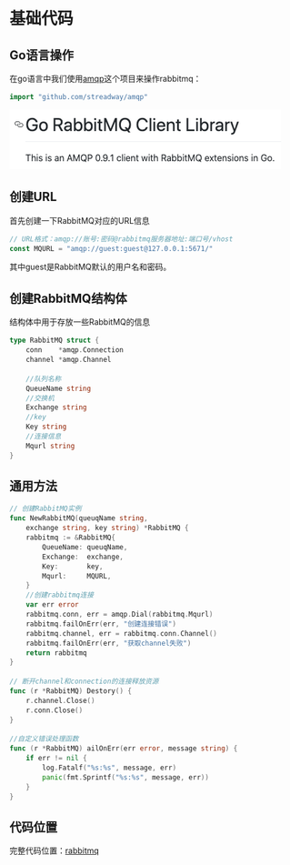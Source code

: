 # 基础代码

## Go语言操作

在go语言中我们使用[amqp](https://github.com/streadway/amqp)这个项目来操作rabbitmq：

```go
import "github.com/streadway/amqp"
```

![](../../../../.gitbook/assets/image%20%2812%29.png)

## 创建URL

首先创建一下RabbitMQ对应的URL信息

```go
// URL格式：amqp://账号:密码@rabbitmq服务器地址:端口号/vhost
const MQURL = "amqp://guest:guest@127.0.0.1:5671/"
```

其中guest是RabbitMQ默认的用户名和密码。

## 创建RabbitMQ结构体

结构体中用于存放一些RabbitMQ的信息

```go
type RabbitMQ struct {
	conn    *amqp.Connection
	channel *amqp.Channel

	//队列名称
	QueueName string
	//交换机
	Exchange string
	//key
	Key string
	//连接信息
	Mqurl string
}
```

## 通用方法

```go
// 创建RabbitMQ实例
func NewRabbitMQ(queuqName string,
	exchange string, key string) *RabbitMQ {
	rabbitmq := &RabbitMQ{
		QueueName: queuqName,
		Exchange:  exchange,
		Key:       key,
		Mqurl:     MQURL,
	}
	//创建rabbitmq连接
	var err error
	rabbitmq.conn, err = amqp.Dial(rabbitmq.Mqurl)
	rabbitmq.failOnErr(err, "创建连接错误")
	rabbitmq.channel, err = rabbitmq.conn.Channel()
	rabbitmq.failOnErr(err, "获取channel失败")
	return rabbitmq
}

// 断开channel和connection的连接释放资源
func (r *RabbitMQ) Destory() {
	r.channel.Close()
	r.conn.Close()
}

//自定义错误处理函数
func (r *RabbitMQ) ailOnErr(err error, message string) {
	if err != nil {
		log.Fatalf("%s:%s", message, err)
		panic(fmt.Sprintf("%s:%s", message, err))
	}
}
```

## 代码位置

完整代码位置：[rabbitmq](https://github.com/Knowledge-Precipitation-Tribe/Distributed-and-Microservices/blob/master/rabbitmq-code/common/rabbitmq.go)

